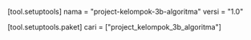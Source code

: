 [tool.setuptools]
nama = "project-kelompok-3b-algoritma"
versi = "1.0"

[tool.setuptools.paket]
cari = ["project_kelompok_3b_algoritma"]